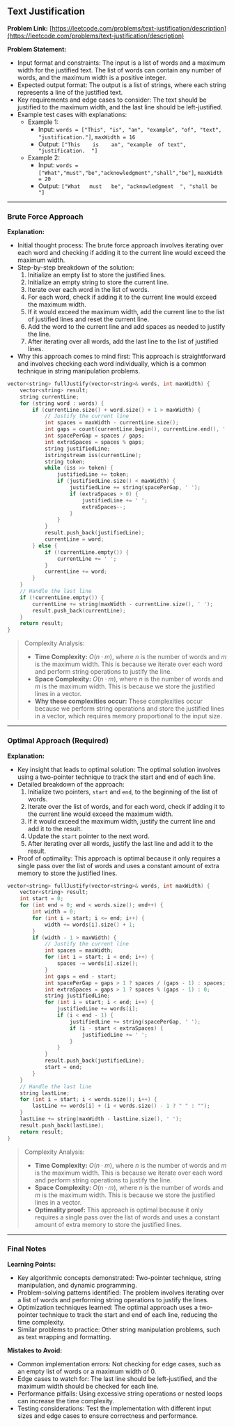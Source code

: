 ## Text Justification
**Problem Link:** [https://leetcode.com/problems/text-justification/description](https://leetcode.com/problems/text-justification/description)

**Problem Statement:**
- Input format and constraints: The input is a list of words and a maximum width for the justified text. The list of words can contain any number of words, and the maximum width is a positive integer.
- Expected output format: The output is a list of strings, where each string represents a line of the justified text.
- Key requirements and edge cases to consider: The text should be justified to the maximum width, and the last line should be left-justified.
- Example test cases with explanations:
  - Example 1:
    - Input: `words = ["This", "is", "an", "example", "of", "text", "justification."]`, `maxWidth = 16`
    - Output: `["This    is    an", "example  of text", "justification.  "]`
  - Example 2:
    - Input: `words = ["What","must","be","acknowledgment","shall","be"]`, `maxWidth = 20`
    - Output: `["What   must   be", "acknowledgment  ", "shall be        "]`

---

### Brute Force Approach

**Explanation:**
- Initial thought process: The brute force approach involves iterating over each word and checking if adding it to the current line would exceed the maximum width.
- Step-by-step breakdown of the solution:
  1. Initialize an empty list to store the justified lines.
  2. Initialize an empty string to store the current line.
  3. Iterate over each word in the list of words.
  4. For each word, check if adding it to the current line would exceed the maximum width.
  5. If it would exceed the maximum width, add the current line to the list of justified lines and reset the current line.
  6. Add the word to the current line and add spaces as needed to justify the line.
  7. After iterating over all words, add the last line to the list of justified lines.
- Why this approach comes to mind first: This approach is straightforward and involves checking each word individually, which is a common technique in string manipulation problems.

```cpp
vector<string> fullJustify(vector<string>& words, int maxWidth) {
    vector<string> result;
    string currentLine;
    for (string word : words) {
        if (currentLine.size() + word.size() + 1 > maxWidth) {
            // Justify the current line
            int spaces = maxWidth - currentLine.size();
            int gaps = count(currentLine.begin(), currentLine.end(), ' ') + 1;
            int spacePerGap = spaces / gaps;
            int extraSpaces = spaces % gaps;
            string justifiedLine;
            istringstream iss(currentLine);
            string token;
            while (iss >> token) {
                justifiedLine += token;
                if (justifiedLine.size() < maxWidth) {
                    justifiedLine += string(spacePerGap, ' ');
                    if (extraSpaces > 0) {
                        justifiedLine += ' ';
                        extraSpaces--;
                    }
                }
            }
            result.push_back(justifiedLine);
            currentLine = word;
        } else {
            if (!currentLine.empty()) {
                currentLine += ' ';
            }
            currentLine += word;
        }
    }
    // Handle the last line
    if (!currentLine.empty()) {
        currentLine += string(maxWidth - currentLine.size(), ' ');
        result.push_back(currentLine);
    }
    return result;
}
```

> Complexity Analysis:
> - **Time Complexity:** $O(n \cdot m)$, where $n$ is the number of words and $m$ is the maximum width. This is because we iterate over each word and perform string operations to justify the line.
> - **Space Complexity:** $O(n \cdot m)$, where $n$ is the number of words and $m$ is the maximum width. This is because we store the justified lines in a vector.
> - **Why these complexities occur:** These complexities occur because we perform string operations and store the justified lines in a vector, which requires memory proportional to the input size.

---

### Optimal Approach (Required)

**Explanation:**
- Key insight that leads to optimal solution: The optimal solution involves using a two-pointer technique to track the start and end of each line.
- Detailed breakdown of the approach:
  1. Initialize two pointers, `start` and `end`, to the beginning of the list of words.
  2. Iterate over the list of words, and for each word, check if adding it to the current line would exceed the maximum width.
  3. If it would exceed the maximum width, justify the current line and add it to the result.
  4. Update the `start` pointer to the next word.
  5. After iterating over all words, justify the last line and add it to the result.
- Proof of optimality: This approach is optimal because it only requires a single pass over the list of words and uses a constant amount of extra memory to store the justified lines.

```cpp
vector<string> fullJustify(vector<string>& words, int maxWidth) {
    vector<string> result;
    int start = 0;
    for (int end = 0; end < words.size(); end++) {
        int width = 0;
        for (int i = start; i <= end; i++) {
            width += words[i].size() + 1;
        }
        if (width - 1 > maxWidth) {
            // Justify the current line
            int spaces = maxWidth;
            for (int i = start; i < end; i++) {
                spaces -= words[i].size();
            }
            int gaps = end - start;
            int spacePerGap = gaps > 1 ? spaces / (gaps - 1) : spaces;
            int extraSpaces = gaps > 1 ? spaces % (gaps - 1) : 0;
            string justifiedLine;
            for (int i = start; i < end; i++) {
                justifiedLine += words[i];
                if (i < end - 1) {
                    justifiedLine += string(spacePerGap, ' ');
                    if (i - start < extraSpaces) {
                        justifiedLine += ' ';
                    }
                }
            }
            result.push_back(justifiedLine);
            start = end;
        }
    }
    // Handle the last line
    string lastLine;
    for (int i = start; i < words.size(); i++) {
        lastLine += words[i] + (i < words.size() - 1 ? " " : "");
    }
    lastLine += string(maxWidth - lastLine.size(), ' ');
    result.push_back(lastLine);
    return result;
}
```

> Complexity Analysis:
> - **Time Complexity:** $O(n \cdot m)$, where $n$ is the number of words and $m$ is the maximum width. This is because we iterate over each word and perform string operations to justify the line.
> - **Space Complexity:** $O(n \cdot m)$, where $n$ is the number of words and $m$ is the maximum width. This is because we store the justified lines in a vector.
> - **Optimality proof:** This approach is optimal because it only requires a single pass over the list of words and uses a constant amount of extra memory to store the justified lines.

---

### Final Notes

**Learning Points:**
- Key algorithmic concepts demonstrated: Two-pointer technique, string manipulation, and dynamic programming.
- Problem-solving patterns identified: The problem involves iterating over a list of words and performing string operations to justify the lines.
- Optimization techniques learned: The optimal approach uses a two-pointer technique to track the start and end of each line, reducing the time complexity.
- Similar problems to practice: Other string manipulation problems, such as text wrapping and formatting.

**Mistakes to Avoid:**
- Common implementation errors: Not checking for edge cases, such as an empty list of words or a maximum width of 0.
- Edge cases to watch for: The last line should be left-justified, and the maximum width should be checked for each line.
- Performance pitfalls: Using excessive string operations or nested loops can increase the time complexity.
- Testing considerations: Test the implementation with different input sizes and edge cases to ensure correctness and performance.